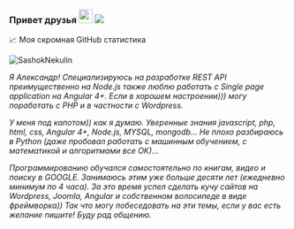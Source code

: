 ### Привет друзья <img src="https://media.giphy.com/media/hvRJCLFzcasrR4ia7z/giphy.gif" width="25px">         ![](https://visitor-badge.glitch.me/badge?page_id=SashokNekulin.SashokNekulin)

📈 Моя скромная GitHub статистика
<p align="left"> <img src="https://github-readme-stats.vercel.app/api?username=SashokNekulin&show_icons=true&theme=gotham" alt="SashokNekulin" />
  
*Я Александр! Специализируюсь на разработке REST API преимущественно на Node.js также люблю работать с Single page application на Angular 4+. Если в хорошем настроении))) могу поработать с PHP и в частности с Wordpress.*

*У меня под капотом)) как я думаю. Уверенные знания javascript, php, html, css, Angular 4+, Node.js, MYSQL, mongodb... Не плохо разбираюсь в Python (даже пробовал работать с машинным обучением, с математикой и алгоритмами все OK)...*

*Программированию обучался самостоятельно по книгам, видео и поиску в GOOGLE. Занимаюсь этим уже больше десяти лет (ежедневно минимум по 4 часа). За это время успел сделать кучу сайтов на Wordpress, Joomla, Angular и собственном волосипеде в виде фреймворка)) Так что могу побеседовать на эти темы, если у вас есть желание пишите! Буду рад общению.*
